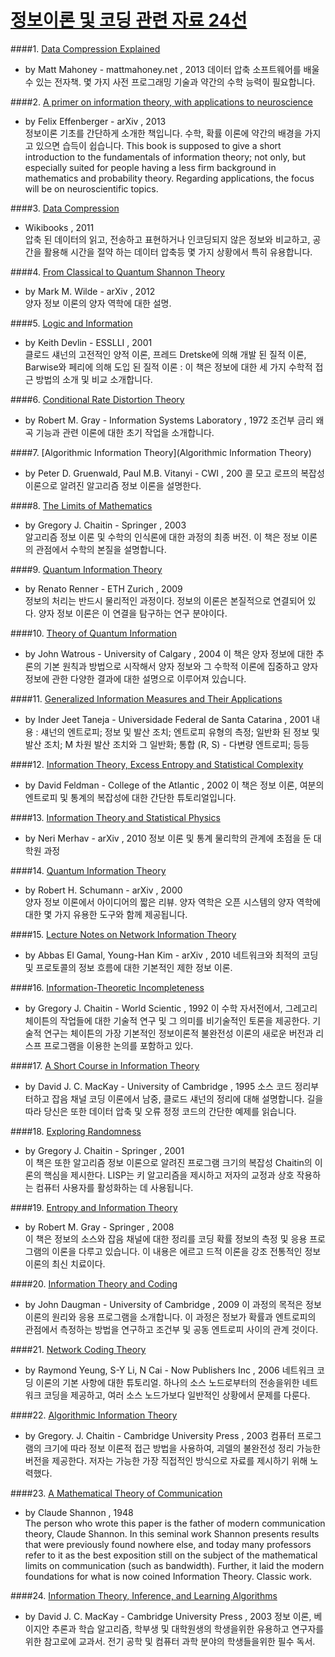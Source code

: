# [정보이론 및 코딩 관련 자료 24선](http://bluebreeze.co.kr/705)


####1. [Data Compression Explained](http://www.e-booksdirectory.com/details.php?ebook=9238)
- by Matt Mahoney - mattmahoney.net , 2013
데이터 압축 소프트웨어를 배울수 있는 전자책. 몇 가지 사전 프로그래밍 기술과 약간의 수학 능력이 필요합니다. 

####2. [A primer on information theory, with applications to neuroscience](http://www.e-booksdirectory.com/details.php?ebook=8958)	
- by Felix Effenberger - arXiv , 2013	
정보이론 기초를 간단하게 소개한 책입니다. 수학, 확률 이론에 약간의 배경을 가지고 있으면 습득이 쉽습니다. 
This book is supposed to give a short introduction to the fundamentals of information theory; not only, but especially suited for people having a less firm background in mathematics and probability theory. Regarding applications, the focus will be on neuroscientific topics.

####3. [Data Compression](http://www.e-booksdirectory.com/details.php?ebook=8027)	
- Wikibooks , 2011	
압축 된 데이터의 읽고, 전송하고 표현하거나 인코딩되지 않은 정보와 비교하고, 공간을 활용해 시간을 절약 하는 데이터 압축등 몇 가지 상황에서 특히 유용합니다.

####4. [From Classical to Quantum Shannon Theory](http://www.e-booksdirectory.com/details.php?ebook=7644)
- by Mark M. Wilde - arXiv , 2012	
양자 정보 이론의 양자 역학에 대한 설명.

####5. [Logic and Information](http://www.e-booksdirectory.com/details.php?ebook=6615)	
- by Keith Devlin - ESSLLI , 2001	
클로드 섀넌의 고전적인 양적 이론, 프레드 Dretske에 의해 개발 된 질적 이론, Barwise와 페리에 의해 도입 된 질적 이론 : 이 책은 정보에 대한 세 가지 수학적 접근 방법의 소개 및 비교 소개합니다. 

####6. [Conditional Rate Distortion Theory](http://www.e-booksdirectory.com/details.php?ebook=6295)
- by Robert M. Gray - Information Systems Laboratory , 1972
조건부 금리 왜곡 기능과 관련 이론에 대한 초기 작업을 소개합니다. 

####7. [Algorithmic Information Theory](Algorithmic Information Theory)
- by Peter D. Gruenwald, Paul M.B. Vitanyi - CWI , 200
콜 모고 로프의 복잡성 이론으로 알려진 알고리즘 정보 이론을 설명한다.

####8. [The Limits of Mathematics](http://www.e-booksdirectory.com/details.php?ebook=5845)	
- by Gregory J. Chaitin - Springer , 2003	
알고리즘 정보 이론 및 수학의 인식론에 대한 과정의 최종 버전. 이 책은 정보 이론의 관점에서 수학의 본질을 설명합니다.

####9. [Quantum Information Theory](http://www.e-booksdirectory.com/details.php?ebook=5810)	
- by Renato Renner - ETH Zurich , 2009	
정보의 처리는 반드시 물리적인 과정이다. 정보의 이론은 본질적으로 연결되어 있다. 양자 정보 이론은 이 연결을 탐구하는 연구 분야이다.

####10. [Theory of Quantum Information](http://www.e-booksdirectory.com/details.php?ebook=5804)
- by John Watrous - University of Calgary , 2004
이 책은 양자 정보에 대한 추론의 기본 원칙과 방법으로 시작해서 양자 정보와 그 수학적 이론에 집중하고 양자 정보에 관한 다양한 결과에 대한 설명으로 이루어져 있습니다. 

####11. [Generalized Information Measures and Their Applications](http://www.e-booksdirectory.com/details.php?ebook=5123)
- by Inder Jeet Taneja - Universidade Federal de Santa Catarina , 2001
내용 : 섀넌의 엔트로피; 정보 및 발산 조치; 엔트로피 유형의 측정; 일반화 된 정보 및 발산 조치; M 차원 발산 조치와 그 일반화; 통합 (R, S) - 다변량 엔트로피; 등등

####12. [Information Theory, Excess Entropy and Statistical Complexity](http://www.e-booksdirectory.com/details.php?ebook=4847)	
- by David Feldman - College of the Atlantic , 2002
이 책은 정보 이론, 여분의 엔트로피 및 통계의 복잡성에 대한 간단한 튜토리얼입니다.  

####13. [Information Theory and Statistical Physics](http://www.e-booksdirectory.com/details.php?ebook=4456)
- by Neri Merhav - arXiv , 2010	
정보 이론 및 통계 물리학의 관계에 초점을 둔 대학원 과정 

####14. [Quantum Information Theory](http://www.e-booksdirectory.com/details.php?ebook=4345)
- by Robert H. Schumann - arXiv , 2000	
양자 정보 이론에서 아이디어의 짧은 리뷰. 양자 역학은 오픈 시스템의 양자 역학에 대한 몇 가지 유용한 도구와 함께 제공됩니다. 

####15. [Lecture Notes on Network Information Theory](http://www.e-booksdirectory.com/details.php?ebook=3871)
- by Abbas El Gamal, Young-Han Kim - arXiv , 2010
네트워크와 최적의 코딩 및 프로토콜의 정보 흐름에 대한 기본적인 제한 정보 이론.

####16. [Information-Theoretic Incompleteness](http://www.e-booksdirectory.com/details.php?ebook=3747)	
- by Gregory J. Chaitin - World Scientic , 1992
이 수학 자서전에서, 그레고리 체이튼의 작업들에 대한 기술적 연구 및 그 의미를  비기술적인 토론을 제공한다. 기술적 연구는 체이튼의 가장 기본적인 정보이론적 불완전성 이론의 새로운 버전과 리스프 프로그램을 이용한 논의를 포함하고 있다. 


####17. [A Short Course in Information Theory](http://www.e-booksdirectory.com/details.php?ebook=3610)
- by David J. C. MacKay - University of Cambridge , 1995
소스 코드 정리부터하고 잡음 채널 코딩 이론에서 남중, 클로드 섀넌의 정리에 대해 설명합니다. 길을 따라 당신은 또한 데이터 압축 및 오류 정정 코드의 간단한 예제를 읽습니다.

####18. [Exploring Randomness](http://www.e-booksdirectory.com/details.php?ebook=2085)
- by Gregory J. Chaitin - Springer , 2001	
이 책은 또한 알고리즘 정보 이론으로 알려진 프로그램 크기의 복잡성 Chaitin의 이론의 핵심을 제시한다. LISP는 키 알고리즘을 제시하고 저자의 교정과 상호 작용하는 컴퓨터 사용자를 활성화하는 데 사용됩니다. 

####19. [Entropy and Information Theory](http://www.e-booksdirectory.com/details.php?ebook=1404)
- by Robert M. Gray - Springer , 2008	
이 책은 정보의 소스와 잡음 채널에 대한 정리를 코딩 확률 정보의 측정 및 응용 프로그램의 이론을 다루고 있습니다. 이 내용은 에르고 드적 이론을 강조 전통적인 정보 이론의 최신 치료이다.

####20. [Information Theory and Coding](http://www.e-booksdirectory.com/details.php?ebook=1175)
- by John Daugman - University of Cambridge , 2009
이 과정의 목적은 정보 이론의 원리와 응용 프로그램을 소개합니다. 이 과정은 정보가 확률과 엔트로피의 관점에서 측정하는 방법을 연구하고 조건부 및 공동 엔트로피 사이의 관계 것이다.

####21. [Network Coding Theory](http://www.e-booksdirectory.com/details.php?ebook=1172)	
- by Raymond Yeung, S-Y Li, N Cai - Now Publishers Inc , 2006
네트워크 코딩 이론의 기본 사항에 대한 튜토리얼. 하나의 소스 노드로부터의 전송을위한 네트워크 코딩을 제공하고, 여러 소스 노드가보다 일반적인 상황에서 문제를 다룬다. 

####22. [Algorithmic Information Theory](http://www.e-booksdirectory.com/details.php?ebook=1171)
- by Gregory. J. Chaitin - Cambridge University Press , 2003
컴퓨터 프로그램의 크기에 따라 정보 이론적 접근 방법을 사용하여, 괴델의 불완전성 정리 가능한 버전을 제공한다. 저자는 가능한 가장 직접적인 방식으로 자료를 제시하기 위해 노력했다. 

####23. [A Mathematical Theory of Communication](http://www.e-booksdirectory.com/details.php?ebook=1121)
- by Claude Shannon , 1948	
The person who wrote this paper is the father of modern communication theory, Claude Shannon. In this seminal work Shannon presents results that were previously found nowhere else, and today many professors refer to it as the best exposition still on the subject of the mathematical limits on communication (such as bandwidth). Further, it laid the modern foundations for what is now coined Information Theory. Classic work. 

####24. [Information Theory, Inference, and Learning Algorithms](http://www.e-booksdirectory.com/details.php?ebook=21)
- by David J. C. MacKay - Cambridge University Press , 2003
정보 이론, 베이지안 추론과 학습 알고리즘, 학부생 및 대학원생의 학생을위한 유용하고 연구자를위한 참고로에 교과서. 전기 공학 및 컴퓨터 과학 분야의 학생들을위한 필수 독서.